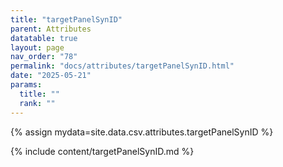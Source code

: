 ```yaml
---
title: "targetPanelSynID"
parent: Attributes
datatable: true
layout: page
nav_order: "78"
permalink: "docs/attributes/targetPanelSynID.html"
date: "2025-05-21"
params:
  title: ""
  rank: ""
---
```

{% assign mydata=site.data.csv.attributes.targetPanelSynID %} 

{% include content/targetPanelSynID.md %}

